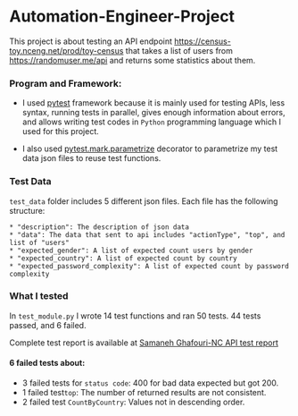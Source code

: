 # Automation-Engineer-Project
This project is about testing an API endpoint  https://census-toy.nceng.net/prod/toy-census that takes a list of users from https://randomuser.me/api  and returns some statistics about them.  
### Program and Framework:
* I used [pytest](https://pypi.org/project/pytest/) framework because it is mainly used for testing APIs, less syntax, running tests in parallel, gives enough information about errors, and allows writing test codes in `Python` programming language which I used for this project.

* I also used [pytest.mark.parametrize](https://docs.pytest.org/en/6.2.x/parametrize.html) decorator to parametrize my test data json files to reuse test functions.

### Test Data
`test_data` folder includes 5 different json files.
Each file has the following structure:   

```buildoutcfg
* "description": The description of json data
* "data": The data that sent to api includes "actionType", "top", and list of "users"
* "expected_gender": A list of expected count users by gender
* "expected_country": A list of expected count by country
* "expected_password_complexity": A list of expected count by password complexity
```
### What I tested
In `test_module.py` I wrote 14 test functions and ran 50 tests. 44 tests passed, and 6 failed.

Complete test report is available at [Samaneh Ghafouri-NC API  test report](https://docs.google.com/spreadsheets/d/1KcwUPNbdl2S6f6Tnvk7WjgKoXQYIjvT5N9xF7REJbZg/edit?usp=sharing)

#### 6 failed tests about:
* 3 failed tests for `status code`: 400 for bad data expected but got 200.
* 1 failed test`top`: The number of returned results are not consistent.
* 2 failed test `CountByCountry`: Values not in descending order.
